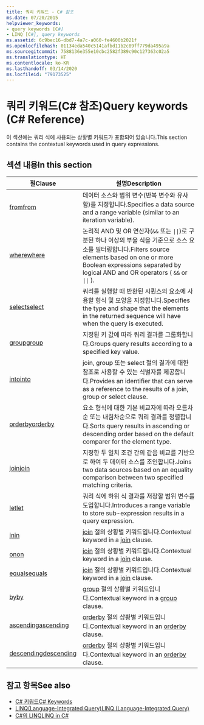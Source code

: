 ```yaml
---
title: 쿼리 키워드 - C# 참조
ms.date: 07/20/2015
helpviewer_keywords:
- query keywords [C#]
- LINQ [C#], query keywords
ms.assetid: 6c9bec16-dbd7-4a7c-a060-fe4600b2021f
ms.openlocfilehash: 01134eda540c5141afbd11b2c89ff779da495a9a
ms.sourcegitcommit: 7588136e355e10cbc2582f389c90c127363c02a5
ms.translationtype: HT
ms.contentlocale: ko-KR
ms.lasthandoff: 03/14/2020
ms.locfileid: "79173525"
---
```

# <a name="query-keywords-c-reference"></a><span data-ttu-id="6078f-102">쿼리 키워드(C# 참조)</span><span class="sxs-lookup"><span data-stu-id="6078f-102">Query keywords (C# Reference)</span></span>

<span data-ttu-id="6078f-103">이 섹션에는 쿼리 식에 사용되는 상황별 키워드가 포함되어 있습니다.</span><span class="sxs-lookup"><span data-stu-id="6078f-103">This section contains the contextual keywords used in query expressions.</span></span>

## <a name="in-this-section"></a><span data-ttu-id="6078f-104">섹션 내용</span><span class="sxs-lookup"><span data-stu-id="6078f-104">In this section</span></span>

|<span data-ttu-id="6078f-105">절</span><span class="sxs-lookup"><span data-stu-id="6078f-105">Clause</span></span>|<span data-ttu-id="6078f-106">설명</span><span class="sxs-lookup"><span data-stu-id="6078f-106">Description</span></span>|
|------------|-----------------|
|[<span data-ttu-id="6078f-107">from</span><span class="sxs-lookup"><span data-stu-id="6078f-107">from</span></span>](from-clause.md)|<span data-ttu-id="6078f-108">데이터 소스와 범위 변수(반복 변수와 유사함)를 지정합니다.</span><span class="sxs-lookup"><span data-stu-id="6078f-108">Specifies a data source and a range variable (similar to an iteration variable).</span></span>|
|[<span data-ttu-id="6078f-109">where</span><span class="sxs-lookup"><span data-stu-id="6078f-109">where</span></span>](where-clause.md)|<span data-ttu-id="6078f-110">논리적 AND 및 OR 연산자(`&&` 또는 <code>&#124;&#124;</code>)로 구분된 하나 이상의 부울 식을 기준으로 소스 요소를 필터링합니다.</span><span class="sxs-lookup"><span data-stu-id="6078f-110">Filters source elements based on one or more Boolean expressions separated by logical AND and OR operators ( `&&` or <code>&#124;&#124;</code> ).</span></span>|
|[<span data-ttu-id="6078f-111">select</span><span class="sxs-lookup"><span data-stu-id="6078f-111">select</span></span>](select-clause.md)|<span data-ttu-id="6078f-112">쿼리를 실행할 때 반환된 시퀀스의 요소에 사용할 형식 및 모양을 지정합니다.</span><span class="sxs-lookup"><span data-stu-id="6078f-112">Specifies the type and shape that the elements in the returned sequence will have when the query is executed.</span></span>|
|[<span data-ttu-id="6078f-113">group</span><span class="sxs-lookup"><span data-stu-id="6078f-113">group</span></span>](group-clause.md)|<span data-ttu-id="6078f-114">지정된 키 값에 따라 쿼리 결과를 그룹화합니다.</span><span class="sxs-lookup"><span data-stu-id="6078f-114">Groups query results according to a specified key value.</span></span>|
|[<span data-ttu-id="6078f-115">into</span><span class="sxs-lookup"><span data-stu-id="6078f-115">into</span></span>](into.md)|<span data-ttu-id="6078f-116">join, group 또는 select 절의 결과에 대한 참조로 사용할 수 있는 식별자를 제공합니다.</span><span class="sxs-lookup"><span data-stu-id="6078f-116">Provides an identifier that can serve as a reference to the results of a join, group or select clause.</span></span>|
|[<span data-ttu-id="6078f-117">orderby</span><span class="sxs-lookup"><span data-stu-id="6078f-117">orderby</span></span>](orderby-clause.md)|<span data-ttu-id="6078f-118">요소 형식에 대한 기본 비교자에 따라 오름차순 또는 내림차순으로 쿼리 결과를 정렬합니다.</span><span class="sxs-lookup"><span data-stu-id="6078f-118">Sorts query results in ascending or descending order based on the default comparer for the element type.</span></span>|
|[<span data-ttu-id="6078f-119">join</span><span class="sxs-lookup"><span data-stu-id="6078f-119">join</span></span>](join-clause.md)|<span data-ttu-id="6078f-120">지정한 두 일치 조건 간의 같음 비교를 기반으로 하여 두 데이터 소스를 조인합니다.</span><span class="sxs-lookup"><span data-stu-id="6078f-120">Joins two data sources based on an equality comparison between two specified matching criteria.</span></span>|
|[<span data-ttu-id="6078f-121">let</span><span class="sxs-lookup"><span data-stu-id="6078f-121">let</span></span>](let-clause.md)|<span data-ttu-id="6078f-122">쿼리 식에 하위 식 결과를 저장할 범위 변수를 도입합니다.</span><span class="sxs-lookup"><span data-stu-id="6078f-122">Introduces a range variable to store sub-expression results in a query expression.</span></span>|
|[<span data-ttu-id="6078f-123">in</span><span class="sxs-lookup"><span data-stu-id="6078f-123">in</span></span>](in.md)|<span data-ttu-id="6078f-124">[join](join-clause.md) 절의 상황별 키워드입니다.</span><span class="sxs-lookup"><span data-stu-id="6078f-124">Contextual keyword in a [join](join-clause.md) clause.</span></span>|
|[<span data-ttu-id="6078f-125">on</span><span class="sxs-lookup"><span data-stu-id="6078f-125">on</span></span>](on.md)|<span data-ttu-id="6078f-126">[join](join-clause.md) 절의 상황별 키워드입니다.</span><span class="sxs-lookup"><span data-stu-id="6078f-126">Contextual keyword in a [join](join-clause.md) clause.</span></span>|
|[<span data-ttu-id="6078f-127">equals</span><span class="sxs-lookup"><span data-stu-id="6078f-127">equals</span></span>](equals.md)|<span data-ttu-id="6078f-128">[join](join-clause.md) 절의 상황별 키워드입니다.</span><span class="sxs-lookup"><span data-stu-id="6078f-128">Contextual keyword in a [join](join-clause.md) clause.</span></span>|
|[<span data-ttu-id="6078f-129">by</span><span class="sxs-lookup"><span data-stu-id="6078f-129">by</span></span>](by.md)|<span data-ttu-id="6078f-130">[group](group-clause.md) 절의 상황별 키워드입니다.</span><span class="sxs-lookup"><span data-stu-id="6078f-130">Contextual keyword in a [group](group-clause.md) clause.</span></span>|
|[<span data-ttu-id="6078f-131">ascending</span><span class="sxs-lookup"><span data-stu-id="6078f-131">ascending</span></span>](ascending.md)|<span data-ttu-id="6078f-132">[orderby](orderby-clause.md) 절의 상황별 키워드입니다.</span><span class="sxs-lookup"><span data-stu-id="6078f-132">Contextual keyword in an [orderby](orderby-clause.md) clause.</span></span>|
|[<span data-ttu-id="6078f-133">descending</span><span class="sxs-lookup"><span data-stu-id="6078f-133">descending</span></span>](descending.md)|<span data-ttu-id="6078f-134">[orderby](orderby-clause.md) 절의 상황별 키워드입니다.</span><span class="sxs-lookup"><span data-stu-id="6078f-134">Contextual keyword in an [orderby](orderby-clause.md) clause.</span></span>|

## <a name="see-also"></a><span data-ttu-id="6078f-135">참고 항목</span><span class="sxs-lookup"><span data-stu-id="6078f-135">See also</span></span>

- [<span data-ttu-id="6078f-136">C# 키워드</span><span class="sxs-lookup"><span data-stu-id="6078f-136">C# Keywords</span></span>](index.md)
- [<span data-ttu-id="6078f-137">LINQ(Language-Integrated Query)</span><span class="sxs-lookup"><span data-stu-id="6078f-137">LINQ (Language-Integrated Query)</span></span>](../../programming-guide/concepts/linq/index.md)
- [<span data-ttu-id="6078f-138">C#의 LINQ</span><span class="sxs-lookup"><span data-stu-id="6078f-138">LINQ in C#</span></span>](../../linq/index.md)
